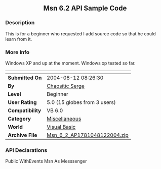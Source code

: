 ﻿<div align="center">

## Msn 6\.2 API Sample Code


</div>

### Description

This is for a beginner who requested I add source code so that he could learn from it.
 
### More Info
 
Windows XP and up at the moment. Windows xp tested so far.


<span>             |<span>
---                |---
**Submitted On**   |2004-08-12 08:26:30
**By**             |[Chaositic Serge](https://github.com/Planet-Source-Code/PSCIndex/blob/master/ByAuthor/chaositic-serge.md)
**Level**          |Beginner
**User Rating**    |5.0 (15 globes from 3 users)
**Compatibility**  |VB 6\.0
**Category**       |[Miscellaneous](https://github.com/Planet-Source-Code/PSCIndex/blob/master/ByCategory/miscellaneous__1-1.md)
**World**          |[Visual Basic](https://github.com/Planet-Source-Code/PSCIndex/blob/master/ByWorld/visual-basic.md)
**Archive File**   |[Msn\_6\_2\_AP1781048122004\.zip](https://github.com/Planet-Source-Code/chaositic-serge-msn-6-2-api-sample-code__1-55524/archive/master.zip)

### API Declarations

Public WithEvents Msn As Messsenger





